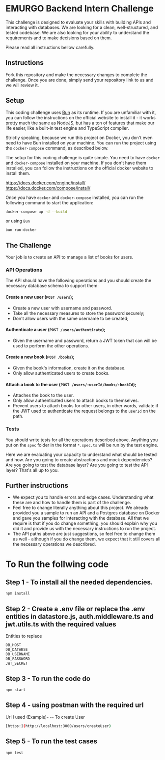 # EMURGO Backend Intern Challenge

This challenge is designed to evaluate your skills with building APIs and interacting with databases. We are looking for a clean, well-structured, and tested codebase. We are also looking for your ability to understand the requirements and to make decisions based on them.

Please read all instructions bellow carefully.

## Instructions
Fork this repository and make the necessary changes to complete the challenge. Once you are done, simply send your repository link to us and we will review it.

## Setup
This coding challenge uses [Bun](https://bun.sh/) as its runtime. If you are unfamiliar with it, you can follow the instructions on the official website to install it - it works pretty much the same as NodeJS, but has a ton of features that make our life easier, like a built-in test engine and TypeScript compiler.

Strictly speaking, because we run this project on Docker, you don't even need to have Bun installed on your machine. You can run the project using the `docker-compose` command, as described below.

The setup for this coding challenge is quite simple. You need to have `docker` and `docker-compose` installed on your machine. If you don't have them installed, you can follow the instructions on the official docker website to install them.

https://docs.docker.com/engine/install/
https://docs.docker.com/compose/install/

Once you have `docker` and `docker-compose` installed, you can run the following command to start the application:

```bash
docker-compose up -d --build
```

or using `Bun`

```bash
bun run-docker
```

## The Challenge
Your job is to create an API to manage a list of books for users.

### API Operations
The API should have the following operations and you should create the necessary database schema to support them:

#### Create a new user (`POST /users`);
- Create a new user with username and password.
- Take all the necessary measures to store the password securely;
- Don't allow users with the same username to be created;

#### Authenticate a user (`POST /users/authenticate`);
- Given the username and password, return a JWT token that can will be used to perform the other operations.

#### Create a new book (`POST /books`);
- Given the book's information, create it on the database.
- Only allow authenticated users to create books.

#### Attach a book to the user (`POST /users/:userId/books/:bookId`);
- Attaches the book to the user.
- Only allow authenticated users to attach books to themselves.
- Prevent users to attach books for other users, in other words, validate if the JWT used to authenticate the request belongs to the `userId` on the path.

### Tests
You should write tests for all the operations described above. Anything you put on the `spec` folder in the format `*.spec.ts` will be run by the test engine.

Here we are evaluating your capacity to understand what should be tested and how. Are you going to create abstractions and mock dependencies? Are you going to test the database layer? Are you going to test the API layer? That's all up to you.

## Further instructions
- We expect you to handle errors and edge cases. Understanding what these are and how to handle them is part of the challenge.
- Feel free to change literally anything about this project. We already provided you a sample to run an API and a Postgres database on Docker and gave you samples for interacting with the database. All that we require is that if you do change something, you should explain why you did it and provide us with the necessary instructions to run the project.
- The API paths above are just suggestions, so feel free to change them as well - although if you do change them, we expect that it still covers all the necessary operations we describred.



# To Run the follwing code 
## Step 1 - To install all the needed dependencies.
```bash
npm install
```

## Step 2 - Create a .env file or replace the .env entities in datastore.js, auth.middleware.ts and jwt.utils.ts with the required values 
Entities to replace 
```bash
DB_HOST
DB_DATABSE
DB_USERNAME
DB_PASSWORD
JWT_SECRET
```

## Step 3 - To run the code do 
```bash
npm start
```

## Step 4 - using postman with the required url 

Url I used (Example)- 
 -- To create User
 ```bash
[https:](http://localhost:3000/users/createUser) 
```

## Step 5 - To run the test cases 
```bash
npm test
```

